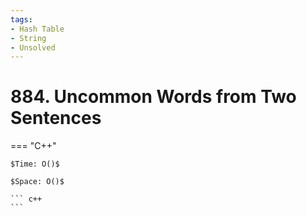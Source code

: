 ```yaml
---
tags:
- Hash Table
- String
- Unsolved
---
```



# 884. Uncommon Words from Two Sentences

=== "C++"

    $Time: O()$

    $Space: O()$

    ``` c++
    ```